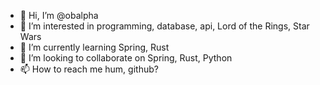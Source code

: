 - 👋 Hi, I’m @obalpha
- 👀 I’m interested in programming, database, api, Lord of the Rings, Star Wars
- 🌱 I’m currently learning Spring, Rust
- 💞️ I’m looking to collaborate on Spring, Rust, Python
- 📫 How to reach me hum, github?

<!---
obalpha/obalpha is a ✨ special ✨ repository because its `README.md` (this file) appears on your GitHub profile.
You can click the Preview link to take a look at your changes.
--->
